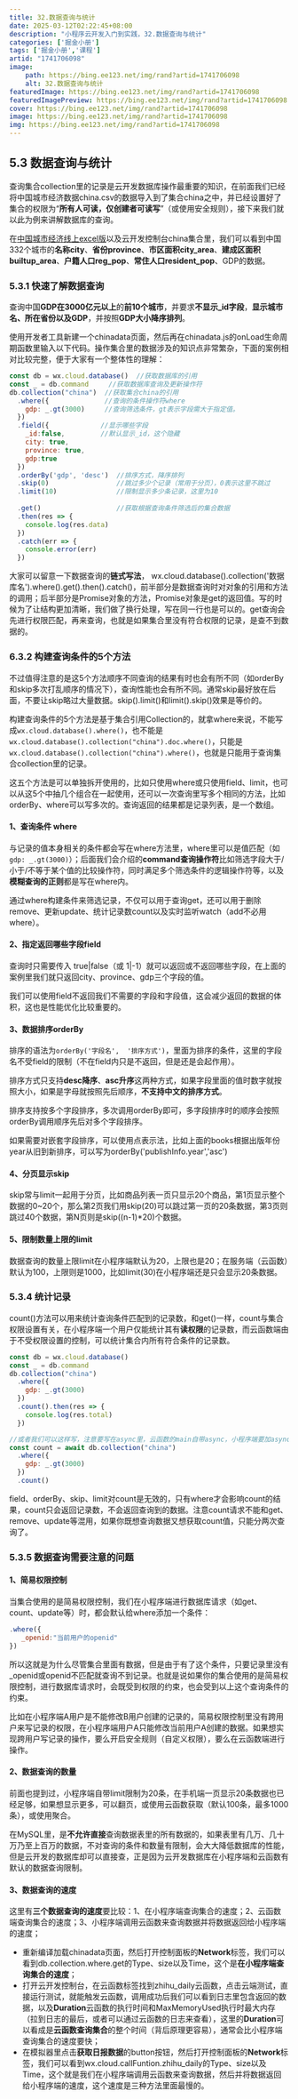 ```yaml
---
title: 32.数据查询与统计
date: 2025-03-12T02:22:45+08:00
description: "小程序云开发入门到实践，32.数据查询与统计"
categories: ['掘金小册']
tags: ['掘金小册','课程']
artid: "1741706098"
image:
    path: https://bing.ee123.net/img/rand?artid=1741706098
    alt: 32.数据查询与统计
featuredImage: https://bing.ee123.net/img/rand?artid=1741706098
featuredImagePreview: https://bing.ee123.net/img/rand?artid=1741706098
cover: https://bing.ee123.net/img/rand?artid=1741706098
image: https://bing.ee123.net/img/rand?artid=1741706098
img: https://bing.ee123.net/img/rand?artid=1741706098
---
```


## 5.3 数据查询与统计
查询集合collection里的记录是云开发数据库操作最重要的知识，在前面我们已经将中国城市经济数据china.csv的数据导入到了集合china之中，并已经设置好了集合的权限为“**所有人可读，仅创建者可读写**”（或使用安全规则），接下来我们就以此为例来讲解数据库的查询。

在[中国城市经济线上excel版](https://shimo.im/sheets/HHwXWQ9qHqvG8xDw/MODOC/)以及云开发控制台china集合里，我们可以看到中国332个城市的**名称city**、**省份province**、**市区面积city_area**、**建成区面积builtup_area**、**户籍人口reg_pop**、**常住人口resident_pop**、GDP的数据。

### 5.3.1 快速了解数据查询
查询中国**GDP在3000亿元以上**的**前10个城市**，并要求**不显示_id字段**，**显示城市名、所在省份以及GDP**，并按照**GDP大小降序排列**。

使用开发者工具新建一个chinadata页面，然后再在chinadata.js的onLoad生命周期函数里输入以下代码。操作集合里的数据涉及的知识点非常繁杂，下面的案例相对比较完整，便于大家有一个整体性的理解：
```javascript
const db = wx.cloud.database()  //获取数据库的引用
const _ = db.command     //获取数据库查询及更新操作符
db.collection("china")  //获取集合china的引用
  .where({              //查询的条件操作符where
    gdp: _.gt(3000)     //查询筛选条件，gt表示字段需大于指定值。
  })
  .field({             //显示哪些字段
    _id:false,         //默认显示_id，这个隐藏
    city: true,
    province: true,
    gdp:true
  })
  .orderBy('gdp', 'desc')  //排序方式，降序排列
  .skip(0)                 //跳过多少个记录（常用于分页），0表示这里不跳过
  .limit(10)               //限制显示多少条记录，这里为10
 
  .get()                   //获取根据查询条件筛选后的集合数据  
  .then(res => {
    console.log(res.data)
  })
  .catch(err => {
    console.error(err)
  })
```

大家可以留意一下数据查询的**链式写法**， wx.cloud.database().collection('数据库名').where().get().then().catch()，前半部分是数据查询时对对象的引用和方法的调用；后半部分是Promise对象的方法，Promise对象是get的返回值。写的时候为了让结构更加清晰，我们做了换行处理，写在同一行也是可以的。get查询会先进行权限匹配，再来查询，也就是如果集合里没有符合权限的记录，是查不到数据的。

### 6.3.2 构建查询条件的5个方法
不过值得注意的是这5个方法顺序不同查询的结果有时也会有所不同（如orderBy和skip多次打乱顺序的情况下），查询性能也会有所不同。通常skip最好放在后面，不要让skip略过大量数据。skip().limit()和limit().skip()效果是等价的。

构建查询条件的5个方法是基于集合引用Collection的，就拿where来说，不能写成`wx.cloud.database().where()`，也不能是 `wx.cloud.database().collection("china").doc.where()`，只能是 `wx.cloud.database().collection("china").where()`，也就是只能用于查询集合collection里的记录。

这五个方法是可以单独拆开使用的，比如只使用where或只使用field、limit，也可以从这5个中抽几个组合在一起使用，还可以一次查询里写多个相同的方法，比如orderBy、where可以写多次的。查询返回的结果都是记录列表，是一个数组。

#### 1、查询条件 where
与记录的值本身相关的条件都会写在where方法里，where里可以是值匹配（如`gdp: _.gt(3000)`）；后面我们会介绍的**command查询操作符**比如筛选字段大于/小于/不等于某个值的比较操作符，同时满足多个筛选条件的逻辑操作符等，以及**模糊查询的正则**都是写在where内。

通过where构建条件来筛选记录，不仅可以用于查询get，还可以用于删除remove、更新update、统计记录数count以及实时监听watch（add不必用where）。

#### 2、指定返回哪些字段field
查询时只需要传入 true|false（或 1|-1）就可以返回或不返回哪些字段，在上面的案例里我们就只返回city、province、gdp三个字段的值。

我们可以使用field不返回我们不需要的字段和字段值，这会减少返回的数据的体积，这也是性能优化比较重要的。

#### 3、数据排序orderBy
排序的语法为`orderBy('字段名',  '排序方式')`，里面为排序的条件，这里的字段名不受field的限制（不在field内只是不返回，但是还是会起作用）。

排序方式只支持**desc降序**、**asc升序**这两种方式，如果字段里面的值时数字就按照大小，如果是字母就按照先后顺序，**不支持中文的排序方式**。

排序支持按多个字段排序，多次调用orderBy即可，多字段排序时的顺序会按照orderBy调用顺序先后对多个字段排序。

如果需要对嵌套字段排序，可以使用点表示法，比如上面的books根据出版年份year从旧到新排序，可以写为orderBy('publishInfo.year','asc')

#### 4、分页显示skip
skip常与limit一起用于分页，比如商品列表一页只显示20个商品，第1页显示整个数据的0~20个，那么第2页我们用skip(20)可以跳过第一页的20条数据，第3页则跳过40个数据，第N页则是skip((n-1)*20)个数据。

#### 5、限制数量上限的limit 
数据查询的数量上限limit在小程序端默认为20，上限也是20；在服务端（云函数）默认为100，上限则是1000，比如limit(30)在小程序端还是只会显示20条数据。

### 5.3.4 统计记录
count()方法可以用来统计查询条件匹配到的记录数，和get()一样，count与集合权限设置有关，在小程序端一个用户仅能统计其有**读权限**的记录数，而云函数端由于不受权限设置的控制，可以统计集合内所有符合条件的记录数。
```javascript
const db = wx.cloud.database()
const _ = db.command
db.collection("china")
  .where({             
    gdp: _.gt(3000)    
  })
  .count().then(res => {
    console.log(res.total)
  })

//或者我们可以这样写，注意要写在async里，云函数的main自带async，小程序端要加async
const count = await db.collection("china")
  .where({             
    gdp: _.gt(3000)    
  })
  .count()
```
field、orderBy、skip、limit对count是无效的，只有where才会影响count的结果，count只会返回记录数，不会返回查询到的数据。注意count请求不能和get、remove、update等混用，如果你既想查询数据又想获取count值，只能分两次查询了。

### 5.3.5 数据查询需要注意的问题
#### 1、简易权限控制
当集合使用的是简易权限控制，我们在小程序端进行数据库请求（如get、count、update等）时，都会默认给where添加一个条件：
```javascript
.where({              
   _openid:"当前用户的openid"    
})
```
所以这就是为什么尽管集合里面有数据，但是由于有了这个条件，只要记录里没有_openid或openid不匹配就查询不到记录。也就是说如果你的集合使用的是简易权限控制，进行数据库请求时，会既受到权限的约束，也会受到以上这个查询条件的约束。

比如在小程序端A用户是不能修改B用户创建的记录的，简易权限控制里没有跨用户来写记录的权限，在小程序端用户A只能修改当前用户A创建的数据。如果想实现跨用户写记录的操作，要么开启安全规则（自定义权限），要么在云函数端进行操作。

#### 2、数据查询的数量
前面也提到过，小程序端自带limit限制为20条，在手机端一页显示20条数据也已经足够，如果想显示更多，可以翻页，或使用云函数获取（默认100条，最多1000条），或使用聚合。

在MySQL里，是**不允许直接**查询数据表里的所有数据的，如果表里有几万、几十万乃至上百万的数据，不对查询的条件和数量有限制，会大大降低数据库的性能，但是云开发的数据库却可以直接查，正是因为云开发数据库在小程序端和云函数有默认的数据查询限制。

#### 3、数据查询的速度
这里有**三个数据查询的速度**要比较：1、在小程序端查询集合的速度；2、云函数端查询集合的速度；3、小程序端调用云函数来查询数据并将数据返回给小程序端的速度；

-   重新编译加载chinadata页面，然后打开控制面板的**Network**标签，我们可以看到db.collection.where.get的Type、size以及Time，这个是**在小程序端查询集合的速度**；
-   打开云开发控制台，在云函数标签找到zhihu_daily云函数，点击云端测试，直接运行测试，就能触发云函数，调用成功后我们可以看到日志里包含返回的数据，以及**Duration**云函数的执行时间和MaxMemoryUsed执行时最大内存（拉到日志的最后，或者可以通过云函数的日志来查看），这里的**Duration**可以看成是**云函数查询集合**的整个时间（背后原理更容易），通常会比小程序端查询集合的速度要快；
-   在模拟器里点击**获取日报数据**的button按钮，然后打开控制面板的**Network**标签，我们可以看到wx.cloud.callFuntion.zhihu_daily的Type、size以及Time，这个就是我们在小程序端调用云函数来查询数据，然后并将数据返回给小程序端的速度，这个速度是三种方法里面最慢的。